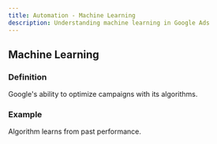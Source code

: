 ```yaml
---
title: Automation - Machine Learning
description: Understanding machine learning in Google Ads
---
```


## Machine Learning

### Definition
Google's ability to optimize campaigns with its algorithms.

### Example
Algorithm learns from past performance.